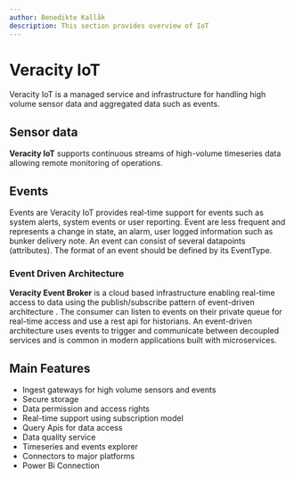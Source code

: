 ```yaml
---
author: Benedikte Kallåk
description: This section provides overview of IoT
---
```


# Veracity IoT

Veracity IoT is a managed service and infrastructure for handling high volume sensor data and aggregated data such as events.

## Sensor data
**Veracity IoT** supports continuous streams of high-volume timeseries data allowing remote monitoring of operations. 

## Events
Events are Veracity IoT provides real-time support for events such as system alerts, system events or user reporting. Event are less frequent and represents a change in state, an alarm, user logged information such as bunker delivery note.
An event can consist of several datapoints (attributes). The format of an event should be defined by its EventType.

### Event Driven Architecture
**Veracity Event Broker** is a cloud based infrastructure enabling real-time access to data using the publish/subscribe pattern of event-driven architecture . The consumer can listen to events on their private queue for real-time access and use a rest api for historians.
An event-driven architecture uses events to trigger and communicate between decoupled services and is common in modern applications built with microservices.

## Main Features
- Ingest gateways for high volume sensors and events
- Secure storage
- Data permission and access rights
- Real-time support using subscription model
- Query Apis for data access
- Data quality service
- Timeseries and events explorer
- Connectors to major platforms
- Power Bi Connection

